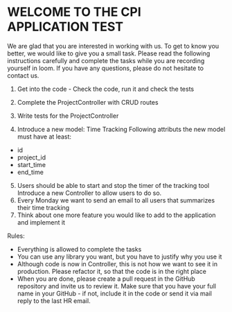 # WELCOME TO THE CPI APPLICATION TEST

We are glad that you are interested in working with us. To get to know you better, we would like to give you a small
task. Please read the following instructions carefully and complete the tasks while you are recording yourself in loom.
If you have any questions, please do not hesitate to contact us.

1. Get into the code -
   Check the code, run it and check the tests

2. Complete the ProjectController with CRUD routes
3. Write tests for the ProjectController
4. Introduce a new model: Time Tracking Following attributs the new model must have at least:

- id
- project_id
- start_time
- end_time

5. Users should be able to start and stop the timer of the tracking tool Introduce a new Controller to allow users to do
   so.
6. Every Monday we want to send an email to all users that summarizes their time tracking
7. Think about one more feature you would like to add to the application and implement it

Rules:

- Everything is allowed to complete the tasks
- You can use any library you want, but you have to justify why you use it
- Although code is now in Controller, this is not how we want to see it in production. Please refactor it, so that the
  code is in the right place
- When you are done, please create a pull request in the GitHub repository and invite us to review it. Make sure that
  you have your full name in your GitHub - if not, include it in the code or send it via mail reply to the last HR
  email.
